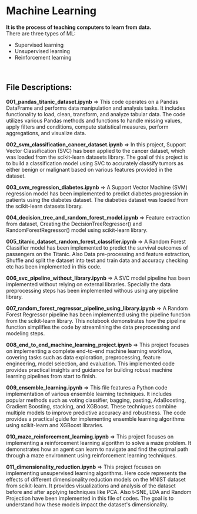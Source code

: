 # Machine Learning
**It is the process of teaching computers to learn from data.**<br>
There are three types of ML: 
* Supervised learning
* Unsupervised learning
* Reinforcement learning

<br>

## File Descriptions:

**001_pandas_titanic_dataset.ipynb** => This code operates on a Pandas DataFrame and performs data manipulation and analysis tasks. It includes functionality to load, clean, transform, and analyze tabular data. The code utilizes various Pandas methods and functions to handle missing values, apply filters and conditions, compute statistical measures, perform aggregations, and visualize data.


**002_svm_classification_cancer_dataset.ipynb** => In this project, Support Vector Classification (SVC) has been applied to the cancer dataset, which was loaded from the scikit-learn datasets library. The goal of this project is to build a classification model using SVC to accurately classify tumors as either benign or malignant based on various features provided in the dataset.


**003_svm_regression_diabetes.ipynb** => A Support Vector Machine (SVM) regression model has been implemented to predict diabetes progression in patients using the diabetes dataset. The diabeties dataset was loaded from the scikit-learn datasets library.


**004_decision_tree_and_random_forest_model.ipynb** => Feature extraction from dataset, Creating the DecisionTreeRegressor() and RandomForestRegressor() model using scikit-learn library.

**005_titanic_dataset_random_forest_classifier.ipynb** =>  A Random Forest Classifier model has been implemented to predict the survival outcomes of passengers on the Titanic. Also Data pre-processing and feature extraction, Shuffle and split the dataset into test and train data and accuracy checking etc has been implemented in this code.

**006_svc_pipeline_without_library.ipynb** => A SVC model pipeline has been implemented without relying on external libraries. Specially the data preprocessing steps has been implemented withous using any pipeline library.

**007_random_forest_regressor_pipeline_using_library.ipynb** => A Random Forest Regressor pipeline has been implemented using the pipeline function from the scikit-learn library. This notebook demonstrates how the pipeline function simplifies the code by streamlining the data preprocessing and modeling steps.

**008_end_to_end_machine_learning_project.ipynb** => This project focuses on implementing a complete end-to-end machine learning workflow, covering tasks such as data exploration, preprocessing, feature engineering, model selection, and evaluation. This implemented code provides practical insights and guidance for building robust machine learning pipelines from start to finish.

**009_ensemble_learning.ipynb** => This file features a Python code implementation of various ensemble learning techniques. It includes popular methods such as voting classifier, bagging, pasting, AdaBoosting, Gradient Boosting, stacking, and XGBoost. These techniques combine multiple models to improve predictive accuracy and robustness. The code provides a practical guide for implementing ensemble learning algorithms using scikit-learn and XGBoost libraries.

**010_maze_reinforcement_learning.ipynb** => This project focuses on implementing a reinforcement learning algorithm to solve a maze problem. It demonstrates how an agent can learn to navigate and find the optimal path through a maze environment using reinforcement learning techniques.

**011_dimensionality_reduction.ipynb** => This project focuses on implementing unsupervised learning algorithms. Here code represents the effects of different dimensionality reduction models on the MNIST dataset from scikit-learn. It provides visualizations and analysis of the dataset before and after applying techniques like PCA. Also t-SNE, LDA and Random Projection have been implemented in this file of codes. The goal is to understand how these models impact the dataset's dimensionality.
